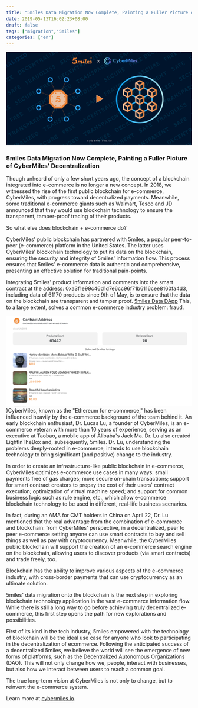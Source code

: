 ```yaml
---
title: "5miles Data Migration Now Complete, Painting a Fuller Picture of CyberMiles' Decentralization"
date: 2019-05-13T16:02:23+08:00
draft: false
tags: ["migration","5miles"]
categories: ["en"]
---
```

![](/images/20190513-5milesdata1-01.png)

### 5miles Data Migration Now Complete, Painting a Fuller Picture of CyberMiles' Decentralization

Though unheard of only a few short years ago, the concept of a blockchain integrated into e-commerce is no longer a new concept. In 2018, we witnessed the rise of the first public blockchain for e-commerce, CyberMiles, with progress toward decentralized payments. Meanwhile, some traditional e-commerce giants such as Walmart, Tesco and JD announced that they would use blockchain technology to ensure the transparent, tamper-proof tracing of their products.

So what else does blockchain + e-commerce do?

CyberMiles' public blockchain has partnered with 5miles, a popular peer-to-peer (e-commerce) platform in the United States. The latter uses CyberMiles' blockchain technology to put its data on the blockchain, ensuring the security and integrity of 5miles' information flow. This process ensures that 5miles' e-commerce data is authentic and comprehensive, presenting an effective solution for traditional pain-points.

Integrating 5miles' product information and comments into the smart contract at the address: 0xa3f1e99c46d1d7e6cc96f71b6116cee8160fa4d3, including data of 61170 products since 9th of May, is to ensure that the data on the blockchain are transparent and tamper proof. [5miles Data DApp](https://d5.5mileslab.org/) This, to a large extent, solves a common e-commerce industry problem: fraud.

![](/images/20190513-5milesdata1-02.png)
)CyberMiles, known as the "Ethereum for e-commerce," has been influenced heavily by the e-commerce background of the team behind it. An early blockchain enthusiast, Dr. Lucas Lu, a founder of CyberMiles, is an e-commerce veteran with more than 10 years of experience, serving as an executive at Taobao, a mobile app of Alibaba's Jack Ma. Dr. Lu also created LightInTheBox and, subsequently, 5miles. Dr. Lu, understanding the problems deeply-rooted in e-commerce, intends to use blockchain technology to bring significant (and positive) change to the industry.

In order to create an infrastructure-like public blockchain in e-commerce, CyberMiles optimizes e-commerce use cases in many ways: small payments free of gas charges; more secure on-chain transactions; support for smart contract creators to prepay the cost of their users' contract execution; optimization of virtual machine speed; and support for common business logic such as rule engine, etc., which allow e-commerce blockchain technology to be used in different, real-life business scenarios.

In fact, during an AMA for CMT holders in China on April 22, Dr. Lu mentioned that the real advantage from the combination of e-commerce and blockchain: from CyberMiles' perspective, in a decentralized, peer to peer e-commerce setting anyone can use smart contracts to buy and sell things as well as pay with cryptocurrency. Meanwhile, the CyberMiles public blockchain will support the creation of an e-commerce search engine on the blockchain, allowing users to discover products (via smart contracts) and trade freely, too.

Blockchain has the ability to improve various aspects of the e-commerce industry, with cross-border payments that can use cryptocurrency as an ultimate solution.

5miles' data migration onto the blockchain is the next step in exploring blockchain technology application in the vast e-commerce information flow. While there is still a long way to go before achieving truly decentralized e-commerce, this first step opens the path for new explorations and possibilities.

First of its kind in the tech industry, 5miles empowered with the technology of blockchain will be the ideal use case for anyone who look to participating in the decentralization of ecommerce. Following the anticipated success of a decentralized 5miles, we believe the world will see the emergence of new forms of platforms, such as the Decentralized Autonomous Organizations (DAO). This will not only change how we, people, interact with businesses, but also how we interact between users to reach a common goal.

The true long-term vision at CyberMiles is not only to change, but to reinvent the e-commerce system. 




Learn more at [cybermiles.io](www.cybermiles.io).

